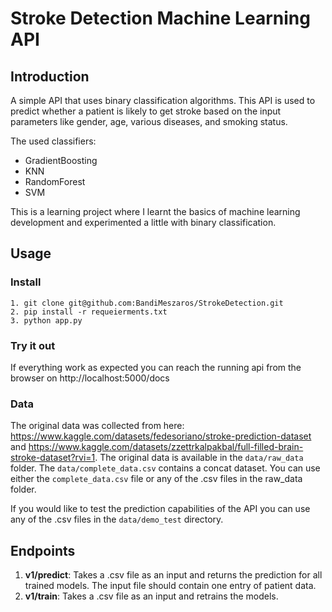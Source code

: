 # Stroke Detection Machine Learning API

## Introduction
A simple API that uses binary classification algorithms. This API is used to predict whether a patient is likely to get 
stroke based on the input parameters like gender, age, various diseases, and smoking status.

The used classifiers:
 - GradientBoosting
 - KNN
 - RandomForest
 - SVM

This is a learning project where I learnt the basics of machine learning development and experimented a little with binary classification.

## Usage

### Install 
    1. git clone git@github.com:BandiMeszaros/StrokeDetection.git
    2. pip install -r requeierments.txt
    3. python app.py
### Try it out
If everything work as expected you can reach the running api from the browser on http://localhost:5000/docs

### Data
The original data was collected from here: https://www.kaggle.com/datasets/fedesoriano/stroke-prediction-dataset and https://www.kaggle.com/datasets/zzettrkalpakbal/full-filled-brain-stroke-dataset?rvi=1. 
The original data is available in the `data/raw_data` folder. The `data/complete_data.csv` contains a concat dataset.
You can use either the `complete_data.csv` file or any of the .csv files in the raw_data folder.


If you would like to test the prediction capabilities of the API you can use any of the .csv files in the `data/demo_test` directory.

## Endpoints
1. **v1/predict**: Takes a .csv file as an input and returns the prediction for all trained models. The input file should contain one entry of patient data.
2. **v1/train**: Takes a .csv file as an input and retrains the models.
